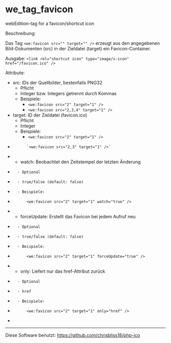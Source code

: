 we_tag_favicon
==============

webEdition-tag for a favicon/shortcut icon


Beschreibung:

Das Tag `<we:favicon src="" target="" />` erzeugt aus den angegebenen
Bild-Dokumenten (src) in der Zieldatei (target) ein Favicon-Container.

Ausgabe:
`<link rel="shortcut icon" type="image/x-icon" href="/favicon.ico" />`

Attribute:
* src: IDs der Quellbilder, bestenfalls PNG32
    * Pflicht
    * Integer bzw. Integers getrennt durch Kommas
    * Beispiele:
        * `<we:favicon src="2" target="1" />`
        * `<we:favicon src="2,3,4" target="1" />`
* target: ID der Zieldatei (favicon.ico)
    * Pflicht
    * Integer
    * Beispiele:
        * `<we:favicon src="2" target="1" />`
 *           `<we:favicon src="2,3" target="1" />`
 * - watch: Beobachtet den Zeitstempel der letzten Änderung
 *       - Optional
 *       - true/false (default: false)
 *       - Beispiele:
 *           <we:favicon src="2" target="1" watch="true" />
 * - forceUpdate: Erstellt das Favicon bei jedem Aufruf neu
 *       - Optional
 *       - true/false (default: false)
 *       - Beispiele:
 *           <we:favicon src="2" target="1" forceUpdate="true" />
 * - only: Liefert nur das href-Attribut zurück
 *       - Optional
 *       - href
 *       - Beispiele:
 *           <we:favicon src="2" target="1" only="href" />
 *


---------
Diese Software benutzt: https://github.com/chrisbliss18/php-ico

